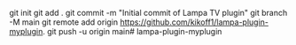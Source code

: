 git init
git add .
git commit -m "Initial commit of Lampa TV plugin"
git branch -M main
git remote add origin https://github.com/kikoff1/lampa-plugin-myplugin.
git push -u origin main# lampa-plugin-myplugin